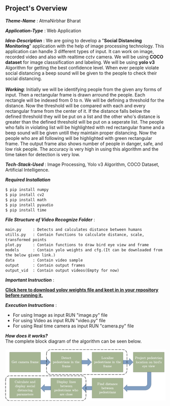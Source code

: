 
## Project's Overview

_**Theme-Name**_ : AtmaNirbhar Bharat

_**Application-Type**_ :   Web Application

_**Idea-Description**_ :   We are going to develop a "**Social Distancing Monitoring**" application with the help of image processing technology. This application can handle 3 different types of input. It can work on image, recorded video and also with realtime cctv camera. We will be using **COCO dataset** for image classsification and labeling. We will be using **yolo v3** Algorithm for getting the best confidence level. When ever people violate social distancing a beep sound will be given to the people to check their social distancing.
<br>
<br>
_**Working**_: Initially we will be identifying people from the given any forms of input. Then a rectangular frame is drawn arround the people. Each rectangle will be indexed from 0 to n. We will be defining a threshold for the distance. Now the threshold will be compared with each and every rectangular frame from the center of it. If the distance falls below the defined threshold they will be put on a list and the other who's distance is greater than the defined threshold will be put on a seperate list. The people who falls in violating list will be highlighted with red rectangular frame and a beep sound will be given untill they maintain proper distancing. Now the people who are all following will be highlighted with green rectangular frame. The output frame also shows number of people in danger, safe, and low risk people. The accuracy is very high in using this algorithm and the time taken for detection is very low.
<br>

_**Tech-Stack-Used**_ :   Image Processing, Yolo v3 Algorithm, COCO Dataset, Artificial Intelligence.

_**Required Installation**_

```shell
$ pip install numpy
$ pip install cv2
$ pip install math
$ pip install pyaudio
$ pip install time
```

_**File Structure of Video Recognize Folder**_ :

    main.py     : Detects and calculates distance between humans
    utills.py   : Contain functions to calculate distance, scale, transformed points
    plot.py     : Contain functions to draw bird eye view and frame
    models      : Contain yolo weights and cfg.(It can be downloaded from the below given link.)
    data        : Contain video sample
    output      : Contain output frames
    output_vid  : Contain output videos(Empty for now)
    

_**Important Instruction**_ :

**[Click here to download yolov weights file and keet in in your repository before running it.](https://pjreddie.com/darknet/yolo/)**

_**Execution Instructions**_ :

<ul>
  <li>For using Image as input RUN "image.py" file</li>
  <li>For using Video as input RUN "video.py" file</li>
  <li>For using Real time camera as input RUN "camera.py" file</li>
</ul>

_**How does it works?**_
<br>
The complete block diagram of the algorithm can be seen below.
<br>
<br>
![Block Diagram](images/block_diagram.png)
  
  



